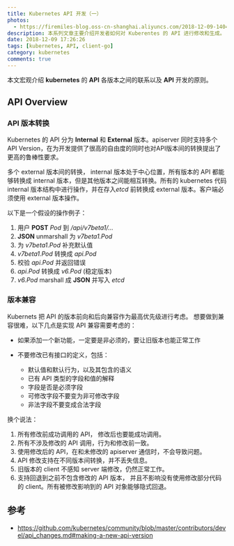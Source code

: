```yaml
---
title: Kubernetes API 开发（一）
photos:
  - https://firemiles-blog.oss-cn-shanghai.aliyuncs.com/2018-12-09-140421.jpg
description: 本系列文章主要介绍开发者如何对 Kuberentes 的 API 进行修改和生成。 
date: 2018-12-09 17:26:26
tags: [kubernetes, API, client-go]
category: kubernetes
comments: true
---
```

本文宏观介绍 **kubernetes** 的 **API** 各版本之间的联系以及 **API** 开发的原则。
<!--more-->

## API Overview

### API 版本转换

Kubernetes 的 API 分为 **Internal** 和 **External** 版本。apiserver 同时支持多个API Version，在为开发提供了很高的自由度的同时也对API版本间的转换提出了更高的鲁棒性要求。

多个 external 版本间的转换， internal 版本处于中心位置，所有版本的 API 都能够转换成 internal 版本，但是其他版本之间能相互转换。所有的 kubernetes 代码 internal 版本结构中进行操作，并在存入*etcd* 前转换成 external 版本。客户端必须使用 external 版本操作。

以下是一个假设的操作例子：

1. 用户 **POST** *Pod* 到 */api/v7beta1/...*
2. **JSON** unmarshall 为 *v7beta1.Pod* 
3. 为 *v7beta1.Pod* 补充默认值
4. *v7beta1.Pod* 转换成 *api.Pod*
5. 校验 *api.Pod* 并返回错误
6. *api.Pod* 转换成 *v6.Pod* (稳定版本)
7. *v6.Pod* marshall 成 **JSON** 并写入 *etcd*

### 版本兼容

Kubernets 把 API 的版本前向和后向兼容作为最高优先级进行考虑。
想要做到兼容很难，以下几点是实现 API 兼容需要考虑的：

- 如果添加一个新功能，一定要是非必须的，要让旧版本也能正常工作
- 不要修改已有接口的定义，包括：

  - 默认值和默认行为，以及其包含的语义
  - 已有 API 类型的字段和值的解释
  - 字段是否是必须字段
  - 可修改字段不要变为非可修改字段
  - 非法字段不要变成合法字段
  
换个说法：

1. 所有修改前成功调用的 API， 修改后也要能成功调用。
2. 所有不涉及修改的 API 调用，行为和修改前一致。
3. 使用修改后的 API，在和未修改的 apiserver 通信时，不会导致问题。
4. API 修改支持在不同版本间转换，并不丢失信息。
5. 旧版本的 client 不感知 server 端修改，仍然正常工作。
6. 支持回退到之前不包含修改的 API 版本， 并且不影响没有使用修改部分代码的 client。所有被修改影响到的 API 对象能够隐式回退。

## 参考
- https://github.com/kubernetes/community/blob/master/contributors/devel/api_changes.md#making-a-new-api-version